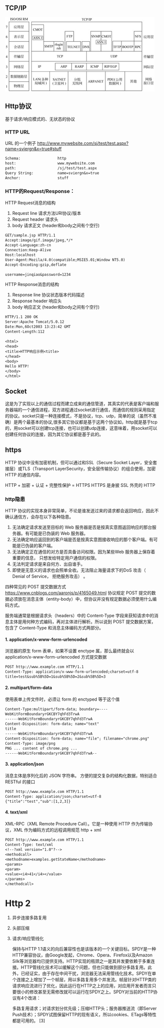
## TCP/IP

![tcp/ip](./img/tcp-ip-01.jpg "tcp/ip")


## Http协议
基于请求/响应模式的、无状态的协议

### HTTP URL
URL 的一个例子
http://www.mywebsite.com/sj/test/test.aspx?name=sviergn&x=true#stuff

```
Schema:                 http
host:                   www.mywebsite.com
path:                   /sj/test/test.aspx
Query String:           name=sviergn&x=true
Anchor:                 stuff
```

### HTTP的Request/Response：

HTTP Request消息的结构
1.	Request line 请求方法URI协议/版本 
2.	Request header 请求头
3.	body 请求正文 (header和body之间有个空行)

```
GET/sample.jsp HTTP/1.1
Accept:image/gif.image/jpeg,*/*
Accept-Language:zh-cn
Connection:Keep-Alive
Host:localhost
User-Agent:Mozila/4.0(compatible;MSIE5.01;Window NT5.0)
Accept-Encoding:gzip,deflate

username=jinqiao&password=1234
```

HTTP Response消息的结构

1.	Response line 协议状态版本代码描述
2.	Response header 响应头
3.	body 响应正文 (header和body之间有个空行)

```
HTTP/1.1 200 OK
Server:Apache Tomcat/5.0.12
Date:Mon,6Oct2003 13:23:42 GMT
Content-Length:112
 
<html>
<head>
<title>HTTP响应示例<title>
</head>
<body>
Hello HTTP!
</body>
</html>
```


## Socket
这是为了实现以上的通信过程而建立成来的通信管道，其真实的代表是客户端和服务器端的一个通信进程，双方进程通过socket进行通信，而通信的规则采用指定的协议。socket只是一种连接模式，不是协议，tcp、udp，简单的说（虽然不准确）是两个最基本的协议,很多其它协议都是基于这两个协议如，http就是基于tcp的，用socket可以创建tcp连接，也可以创建udp连接，这意味着，用socket可以创建任何协议的连接，因为其它协议都是基于此的。

## https
HTTP 协议中没有加密机制，但可以通过和SSL（Secure Socket Layer，安全套接层）或TLS（Transport LayerSecurity，安全层传输协议）的组合使用，加密 HTTP 的通信内容。

HTTP + 加密 + 认证 + 完整性保护 = HTTPS
HTTPS 是身披 SSL 外壳的 HTTP

### http隐患
HTTP 协议的实现本身非常简单，不论是谁发送过来的请求都会返回响应，因此不确认通信方，会存在以下各种隐患。
1.	无法确定请求发送至目标的 Web 服务器是否是按真实意图返回响应的那台服务器。有可能是已伪装的 Web 服务器。
2.	无法确定响应返回到的客户端是否是按真实意图接收响应的那个客户端。有可能是已伪装的客户端。
3.	无法确定正在通信的对方是否具备访问权限。因为某些Web 服务器上保存着重要的信息， 只想发给特定用户通信的权限。
4.	无法判定请求是来自何方、出自谁手。
5.	即使是无意义的请求也会照单全收。无法阻止海量请求下的DoS 攻击（ Denial of Service， 拒绝服务攻击） 。


四种常见的 POST 提交数据方式
https://www.cnblogs.com/aaronjs/p/4165049.html
协议规定 POST 提交的数据必须放在消息主体（entity-body）中，但协议并没有规定数据必须使用什么编码方式。

服务端通常是根据请求头（headers）中的 Content-Type 字段来获知请求中的消息主体是用何种方式编码，再对主体进行解析。所以说到 POST 提交数据方案，包含了 Content-Type 和消息主体编码方式两部分。

#### 1. application/x-www-form-urlencoded
浏览器的原生 form 表单，如果不设置 enctype 属，那么最终就会以 application/x-www-form-urlencoded 方式提交数据

```
POST http://www.example.com HTTP/1.1
Content-Type: application/x-www-form-urlencoded;charset=utf-8
title=test&sub%5B%5D=1&sub%5B%5D=2&sub%5B%5D=3
```

#### 2. multipart/form-data
使用表单上传文件时，必须让 form 的 enctyped 等于这个值

```
Content-Type:multipart/form-data; boundary=----WebKitFormBoundaryrGKCBY7qhFd3TrwA
------WebKitFormBoundaryrGKCBY7qhFd3TrwA
Content-Disposition: form-data; name="text"
title
------WebKitFormBoundaryrGKCBY7qhFd3TrwA
Content-Disposition: form-data; name="file"; filename="chrome.png"
Content-Type: image/png
PNG ... content of chrome.png ...
------WebKitFormBoundaryrGKCBY7qhFd3TrwA--
```

#### 3. application/json
消息主体是序列化后的 JSON 字符串。
方便的提交复杂的结构化数据，特别适合 RESTful 的接口

```
POST http://www.example.com HTTP/1.1
Content-Type: application/json;charset=utf-8
{"title":"test","sub":[1,2,3]}
```

#### 4. text/xml

XML-RPC（XML Remote Procedure Call）。它是一种使用 HTTP 作为传输协议，XML 作为编码方式的远程调用规范
http + xml


```
POST http://www.example.com HTTP/1.1
Content-Type: text/xml
<!--?xml version="1.0"?-->
<methodcall>
<methodname>examples.getStateName</methodname>
<params>
<param>
<value><i4>41</i4></value>
</params>
</methodcall>
```



# Http 2


1.	异步连接多路复用
2.	头部压缩
3.	请求/响应管线化

	保持与HTTP 1.1语义的向后兼容性也是该版本的一个关键目标。SPDY是一种HTTP兼容协议，由Google发起，Chrome、Opera、Firefox以及Amazon Silk等浏览器均已提供支持。HTTP实现的瓶颈之一是其并发要依赖于多重连接。HTTP管线化技术可以缓解这个问题，但也只能做到部分多路复用。此外，已经证实，由于存在中间干扰，浏览器无法采用管线化技术。SPDY在单个连接之上增加了一个帧层，用以多路复用多个并发流。帧层针对HTTP类的请求响应流进行了优化，因此运行在HTTP之上的应用，对应用开发者而言只要很小的修改甚至无需修改就可以运行在SPDY之上。SPDY对当前的HTTP协议有4个改进：
	
	多路复用请求；对请求划分优先级；压缩HTTP头；服务器推送流（即Server Push技术）；SPDY试图保留HTTP的现有语义，所以cookies、ETags等特性都是可用的。 [3] 


